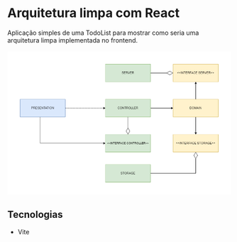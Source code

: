 # Arquitetura limpa com React

Aplicação simples de uma TodoList para mostrar como seria uma arquitetura limpa implementada no frontend.<br/><br/>
<img src="src/images/ArquiteturaFront.png" />

## Tecnologias

- Vite
